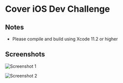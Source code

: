 
# Cover iOS Dev Challenge

## Notes

- Please compile and build using Xcode 11.2 or higher

## Screenshots

![Screenshot 1](https://raw.githubusercontent.com/arunabhdas/swiftdevchallenge/master/screenshot_1.jpg)

![Screenshot 2](https://raw.githubusercontent.com/arunabhdas/swiftdevchallenge/master/screenshot_2.jpg)
